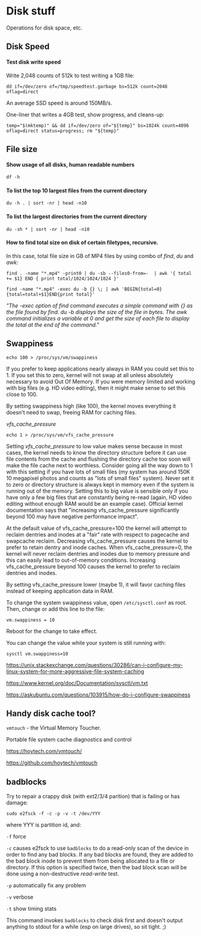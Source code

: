 # Disk stuff
Operations for disk space, etc.

## Disk Speed

#### Test disk write speed

Write 2,048 counts of 512k to test writing a 1GB file:

`dd if=/dev/zero of=/tmp/speedtest.garbage bs=512k count=2048 oflag=direct`

An average SSD speed is around 150MB/s.

One-liner that writes a 4GB test, show progress, and cleans-up:

`temp="$(mktemp)" && dd if=/dev/zero of="${temp}" bs=1024k count=4096 oflag=direct status=progress; rm "${temp}"`


## File size

#### Show usage of all disks, human readable numbers
`df -h`

#### To list the top 10 largest files from the current directory
`du -h . | sort -nr | head -n10`

#### To list the largest directories from the current directory
`du -sh * | sort -nr | head -n10`


#### How to find total size on disk of certain filetypes, recursive.

In this case, total file size in GB of MP4 files by using combo of *find*, *du* and *awk*:

`find . -name "*.mp4" -print0 | du -sb --files0-from=-  | awk '{ total += $1} END { print total/1024/1024/1024 }'`

`find -name "*.mp4" -exec du -b {} \; | awk 'BEGIN{total=0}{total=total+$1}END{print total}'`

*"The -exec option of find command executes a simple command with {} as the file found by find. du -b displays the size of the file in bytes. The awk command initializes a variable at 0 and get the size of each file to display the total at the end of the command."*

## Swappiness

`echo 100 > /proc/sys/vm/swappiness`

If you prefer to keep applications nearly always in RAM you could set this to 1. If you set this to zero, kernel will not swap at all unless absolutely necessary to avoid Out Of Memory. If you were memory limited and working with big files (e.g. HD video editing), then it might make sense to set this close to 100.

By setting swappiness high (like 100), the kernel moves everything it doesn't need to swap, freeing RAM for caching files.

*vfs_cache_pressure*

`echo 1 > /proc/sys/vm/vfs_cache_pressure`

Setting *vfs_cache_pressure* to low value makes sense because in most cases, the kernel needs to know the directory structure before it can use file contents from the cache and flushing the directory cache too soon will make the file cache next to worthless. Consider going all the way down to 1 with this setting if you have lots of small files (my system has around 150K 10 megapixel photos and counts as "lots of small files" system). Never set it to zero or directory structure is always kept in memory even if the system is running out of the memory. Setting this to big value is sensible only if you have only a few big files that are constantly being re-read (again, HD video editing without enough RAM would be an example case). Official kernel documentation says that "increasing vfs_cache_pressure significantly beyond 100 may have negative performance impact".

At the default value of vfs_cache_pressure=100 the kernel will attempt to reclaim dentries and inodes at a "fair" rate with respect to pagecache and swapcache reclaim. Decreasing vfs_cache_pressure causes the kernel to prefer to retain dentry and inode caches. When vfs_cache_pressure=0, the kernel will never reclaim dentries and inodes due to memory pressure and this can easily lead to out-of-memory conditions. Increasing vfs_cache_pressure beyond 100 causes the kernel to prefer to reclaim dentries and inodes.

By setting vfs_cache_pressure lower (maybe 1), it will favor caching files instead of keeping application data in RAM.

To change the system swappiness value, open `/etc/sysctl.conf` as root. Then, change or add this line to the file:

`vm.swappiness = 10`

Reboot for the change to take effect.

You can change the value while your system is still running with:

`sysctl vm.swappiness=10`


https://unix.stackexchange.com/questions/30286/can-i-configure-my-linux-system-for-more-aggressive-file-system-caching

https://www.kernel.org/doc/Documentation/sysctl/vm.txt

https://askubuntu.com/questions/103915/how-do-i-configure-swappiness

## Handy disk cache tool?

`vmtouch` - the Virtual Memory Toucher.

Portable file system cache diagnostics and control

https://hoytech.com/vmtouch/

https://github.com/hoytech/vmtouch

## badblocks

Try to repair a crappy disk (with ext2/3/4 parition) that is failing or has damage:

`sudo e2fsck -f -c -p -v -t /dev/YYY`

where YYY is partition id, and:

`-f` force

`-c` causes e2fsck to use `badblocks` to do a read-only scan of the device in order to find any bad blocks. If any bad blocks are found, they are added to the bad block inode to prevent them from being allocated to a file or directory.  If this option is specified twice, then the bad block scan will be done using a non-destructive *read-write* test.

`-p` automatically fix any problem

`-v` verbose

`-t` show timing stats

This command invokes `badblocks` to check disk first and doesn't output anything to stdout for a while (esp on large drives), so sit tight. ;)
